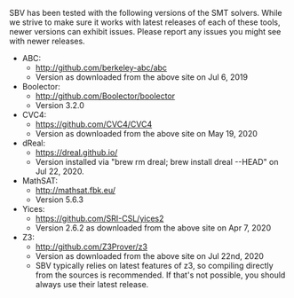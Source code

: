 SBV has been tested with the following versions of the SMT solvers. While we strive to make sure
it works with latest releases of each of these tools, newer versions can exhibit issues. Please
report any issues you might see with newer releases.

  * ABC:
      * http://github.com/berkeley-abc/abc
      * Version as downloaded from the above site on Jul 6, 2019
  * Boolector:
      * http://github.com/Boolector/boolector
      * Version 3.2.0
  * CVC4:
      * https://github.com/CVC4/CVC4
      * Version as downloaded from the above site on May 19, 2020
  * dReal:
      * https://dreal.github.io/
      * Version installed via "brew rm dreal; brew install dreal --HEAD"
        on Jul 22, 2020.
  * MathSAT:
      * http://mathsat.fbk.eu/
      * Version 5.6.3
  * Yices:
      * https://github.com/SRI-CSL/yices2
      * Version 2.6.2 as downloaded from the above site on Apr 7, 2020
  * Z3:
      * http://github.com/Z3Prover/z3
      * Version as downloaded from the above site on Jul 22nd, 2020
      * SBV typically relies on latest features of z3, so compiling directly
        from the sources is recommended. If that's not possible, you should
        always use their latest release.
